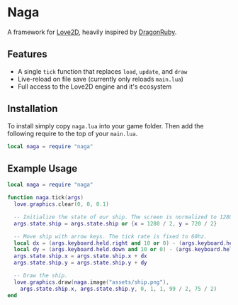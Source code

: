 # Naga
A framework for [Love2D](https://love2d.org/), heavily inspired by [DragonRuby](https://dragonruby.org/).

## Features
- A single `tick` function that replaces `load`, `update`, and `draw`
- Live-reload on file save (currently only reloads `main.lua`)
- Full access to the Love2D engine and it's ecosystem

## Installation

To install simply copy `naga.lua` into your game folder. Then add the following require to the top of your `main.lua`.

```lua
local naga = require "naga"
```

## Example Usage

```lua
local naga = require "naga"

function naga.tick(args)
  love.graphics.clear(0, 0, 0.1)

  -- Initialize the state of our ship. The screen is normalized to 1280x720.
  args.state.ship = args.state.ship or {x = 1280 / 2, y = 720 / 2}

  -- Move ship with arrow keys. The tick rate is fixed to 60hz.
  local dx = (args.keyboard.held.right and 10 or 0) - (args.keyboard.held.left and 10 or 0)
  local dy = (args.keyboard.held.down and 10 or 0) - (args.keyboard.held.up and 10 or 0)
  args.state.ship.x = args.state.ship.x + dx
  args.state.ship.y = args.state.ship.y + dy

  -- Draw the ship.
  love.graphics.draw(naga.image("assets/ship.png"),
    args.state.ship.x, args.state.ship.y, 0, 1, 1, 99 / 2, 75 / 2)
end
```
